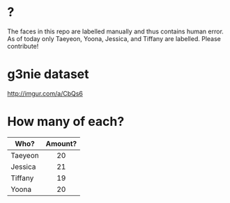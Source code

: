 # ?
The faces in this repo are labelled manually and thus contains human error. As of today only Taeyeon, Yoona, Jessica, and Tiffany are labelled. Please contribute!

# g3nie dataset
http://imgur.com/a/CbQs6

# How many of each?
| Who?  | Amount? |
| ------ |:------:| 
| Taeyeon | 20 | 
| Jessica | 21 | 
| Tiffany | 19 |
| Yoona | 20 |
